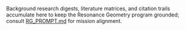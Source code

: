 Background research digests, literature matrices, and citation trails accumulate here to keep the Resonance Geometry program grounded; consult [RG_PROMPT.md](../../RG_PROMPT.md) for mission alignment.

